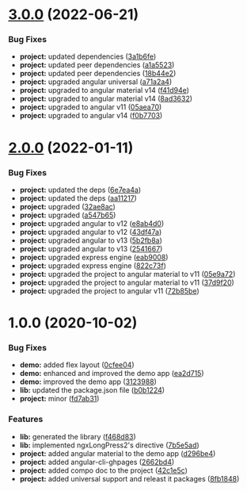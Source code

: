 # [3.0.0](https://github.com/anthonynahas/ngx-long-press2/compare/2.0.0...3.0.0) (2022-06-21)


### Bug Fixes

* **project:** updated dependencies ([3a1b6fe](https://github.com/anthonynahas/ngx-long-press2/commit/3a1b6fed0ef2a265db703d75d1af3de4f0262d6c))
* **project:** updated peer dependencies ([a1a5523](https://github.com/anthonynahas/ngx-long-press2/commit/a1a5523309ef0cd75d84fe5eb13b9d35a9690721))
* **project:** updated peer dependencies ([18b44e2](https://github.com/anthonynahas/ngx-long-press2/commit/18b44e200e7b27d7969c05213999daccd07bc75e))
* **project:** upgraded angular universal ([a71a2a4](https://github.com/anthonynahas/ngx-long-press2/commit/a71a2a4c6c70523ca62c166111ccc5bdf39e2cb4))
* **project:** upgraded to angular material v14 ([f41d94e](https://github.com/anthonynahas/ngx-long-press2/commit/f41d94eb8cde3a1cce131d2efe2f1afe2ec3d720))
* **project:** upgraded to angular material v14 ([8ad3632](https://github.com/anthonynahas/ngx-long-press2/commit/8ad3632cf6d1eeff2e077bf442e02215c5536f43))
* **project:** upgraded to angular v11 ([05aea70](https://github.com/anthonynahas/ngx-long-press2/commit/05aea70ce9c47fd2f4889c74459fed0665312a93))
* **project:** upgraded to angular v14 ([f0b7703](https://github.com/anthonynahas/ngx-long-press2/commit/f0b77034d19e34983aab43429c7f0f1f233241fe))

# [2.0.0](https://github.com/anthonynahas/ngx-long-press2/compare/1.0.0...2.0.0) (2022-01-11)


### Bug Fixes

* **project:** updated the deps ([6e7ea4a](https://github.com/anthonynahas/ngx-long-press2/commit/6e7ea4a9dcd8db7c7c168b28a00d19b06037bcb9))
* **project:** updated the deps ([aa11217](https://github.com/anthonynahas/ngx-long-press2/commit/aa11217c5f42737b1a5f04056e33074590f6e8fc))
* **project:** upgraded ([32ae8ac](https://github.com/anthonynahas/ngx-long-press2/commit/32ae8ac3299a2516108583b8c0f93f829ea1adfd))
* **project:** upgraded ([a547b65](https://github.com/anthonynahas/ngx-long-press2/commit/a547b656840de4d125d789068064c1465e28256c))
* **project:** upgraded angular to v12 ([e8ab4d0](https://github.com/anthonynahas/ngx-long-press2/commit/e8ab4d06f5ad1f76db6d81096b65ef6b1c981bdd))
* **project:** upgraded angular to v12 ([43df47a](https://github.com/anthonynahas/ngx-long-press2/commit/43df47a3b50cc9963eb1b29374e99247ac64467c))
* **project:** upgraded angular to v13 ([5b2fb8a](https://github.com/anthonynahas/ngx-long-press2/commit/5b2fb8a424106748af1616b744df6bd450eb3c4c))
* **project:** upgraded angular to v13 ([2541667](https://github.com/anthonynahas/ngx-long-press2/commit/25416679e032eb71bed90b4cbf8f75ebe596b110))
* **project:** upgraded express engine ([eab9008](https://github.com/anthonynahas/ngx-long-press2/commit/eab9008f32788ecdaf43e6b6b6abbd02d158e847))
* **project:** upgraded express engine ([822c73f](https://github.com/anthonynahas/ngx-long-press2/commit/822c73f96703aa60930f73722fb1818281c7506d))
* **project:** upgraded the project to angular material to v11 ([05e9a72](https://github.com/anthonynahas/ngx-long-press2/commit/05e9a725cc3e52b5d445e1c7c4fd3995d1d24f02))
* **project:** upgraded the project to angular material to v11 ([37d9f20](https://github.com/anthonynahas/ngx-long-press2/commit/37d9f202b27ea452adbaacfb4822e9ea64a8d3cf))
* **project:** upgraded the project to angular v11 ([72b85be](https://github.com/anthonynahas/ngx-long-press2/commit/72b85be1001f19db522218cb35d6e0838d029da2))

# 1.0.0 (2020-10-02)


### Bug Fixes

* **demo:** added flex layout ([0cfee04](https://github.com/anthonynahas/ngx-long-press2/commit/0cfee043e4a979a5ec31693a6edf7767b08e4aff))
* **demo:** enhanced and improved the demo app ([ea2d715](https://github.com/anthonynahas/ngx-long-press2/commit/ea2d715bbd9680275c7694dd754c428c2fc01038))
* **demo:** improved the demo app ([3123988](https://github.com/anthonynahas/ngx-long-press2/commit/312398868698934a1c6a11e711afa921fc82650d))
* **lib:** updated the package.json file ([b0b1224](https://github.com/anthonynahas/ngx-long-press2/commit/b0b1224d11478d3d7bbad19bae45d20865121055))
* **project:** minor ([fd7ab31](https://github.com/anthonynahas/ngx-long-press2/commit/fd7ab314c5ac5286224987ac3fe49f1fc6fcb71c))


### Features

* **lib:** generated the library ([f468d83](https://github.com/anthonynahas/ngx-long-press2/commit/f468d835e1785037e91f847c7cd1ff1f48d174d4))
* **lib:** implemented ngxLongPress2's directive ([7b5e5ad](https://github.com/anthonynahas/ngx-long-press2/commit/7b5e5adf4d0b2a96d4a74ca4222251baed4b5616))
* **project:** added angular material to the demo app ([d296be4](https://github.com/anthonynahas/ngx-long-press2/commit/d296be4d724de50a0ce89c338281666c65fae753))
* **project:** added angular-cli-ghpages ([2662bd4](https://github.com/anthonynahas/ngx-long-press2/commit/2662bd4f9f1844b4bfee09d854166e04d167e082))
* **project:** added compo doc to the project ([42c1e5c](https://github.com/anthonynahas/ngx-long-press2/commit/42c1e5cd2deb7a221412716b5652e9475a318645))
* **project:** added universal support and releast it packages ([8fb1848](https://github.com/anthonynahas/ngx-long-press2/commit/8fb1848942134e18926647356912eb6b36e7abf9))

